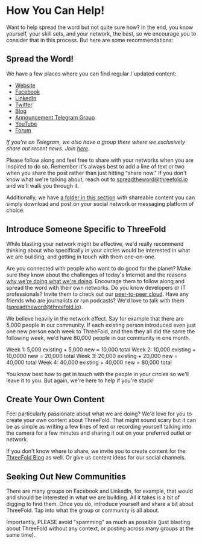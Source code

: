 # How You Can Help!

Want to help spread the word but not quite sure how? In the end, you know yourself, your skill sets, and your network, the best, so we encourage you to consider that in this process. But here are some recommendations:

## Spread the Word!

We have a few places where you can find regular / updated content:

- [Website](https://www.threefold.io)
- [Facebook](https://facebook.com/ThreeFold.io)
- [LinkedIn](https://linkedin.com/company/threefold-foundation/)
- [Twitter](https://twitter.com/threefold_io) 
- [Blog](https://blog.threefold.io)
- [Announcement Telegram Group](https://t.me/threefoldnews)
- [YouTube](https://youtube.com/c/ThreeFoldFoundation)
- [Forum](https://forum.threefold.io)

_If you're on Telegram, we also have a group there where we exclusively share out recent news. Join [here](https://t.me/joinchat/KfndwRSiOGjLU2OQsla8Ng)._

Please follow along and feel free to share with your networks when you are inspired to do so. Remember it's always best to add a line of text or two when you share the post rather than just hitting "share now." If you don't know what we're talking about, reach out to spreadtheword@threefold.io and we'll walk you through it.

Additionally, we have [a folder in this section](threefold_content.md) with shareable content you can simply download and post on your social network or messaging platform of choice.

## Introduce Someone Specific to ThreeFold

While blasting your network might be effective, we'd really recommend thinking about who specifically in your circles would be interested in what we are building, and getting in touch with them one-on-one.

Are you connected with people who want to do good for the planet? Make sure they know about the challenges of today's Internet and the reasons [why we're doing what we're doing](https://threefold.io/why.html). Encourage them to follow along and spread the word with their own networks. Do you know developers or IT professionals? Invite them to check out our [peer-to-peer cloud](https://cloud.threefold.io). Have any friends who are journalists or run podcasts? We'd love to talk with them (spreadtheword@threefold.io). 

We believe heavily in the network effect. Say for example that there are 5,000 people in our community. If each existing person introduced even just one new person each week to ThreeFold, and then they all did the same the following week, we'd have 80,000 people in our community in one month.

Week 1: 5,000 existing + 5,000 new = 10,000 total
Week 2: 10,000 existing + 10,0000 new = 20,000 total
Week 3: 20,000 existing + 20,000 new = 40,000 total
Week 4: 40,000 existing + 40,000 new = 80,000 total

You know best how to get in touch with the people in your circles so we'll leave it to you. But again, we're here to help if you're stuck!

## Create Your Own Content

Feel particularly passionate about what we are doing? We'd love for you to create your own content about ThreeFold. That might sound scary but it can be as simple as writing a few lines of text or recording yourself talking into the camera for a few minutes and sharing it out on your preferred outlet or network.

If you don't know where to share, we invite you to create content for the [ThreeFold Blog](https://blog.threefold.io) as well. Or give us content ideas for our social channels.

## Seeking Out New Communities

There are many groups on Facebook and LinkedIn, for example, that would and should be interested in what we are building. All it takes is a bit of digging to find them. Once you do, introduce yourself and share a bit about ThreeFold. Tap into what the group or community is all about.

Importantly, PLEASE avoid "spamming" as much as possible (just blasting about ThreeFold without any context, or posting across many groups at the same time).
